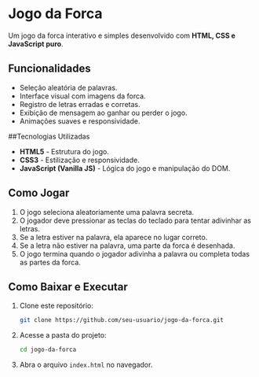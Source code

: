 # Jogo da Forca

Um jogo da forca interativo e simples desenvolvido com **HTML, CSS e JavaScript puro**.

## Funcionalidades

- Seleção aleatória de palavras.
- Interface visual com imagens da forca.
- Registro de letras erradas e corretas.
- Exibição de mensagem ao ganhar ou perder o jogo.
- Animações suaves e responsividade.

##Tecnologias Utilizadas

- **HTML5** - Estrutura do jogo.
- **CSS3** - Estilização e responsividade.
- **JavaScript (Vanilla JS)** - Lógica do jogo e manipulação do DOM.

##  Como Jogar

1. O jogo seleciona aleatoriamente uma palavra secreta.
2. O jogador deve pressionar as teclas do teclado para tentar adivinhar as letras.
3. Se a letra estiver na palavra, ela aparece no lugar correto.
4. Se a letra não estiver na palavra, uma parte da forca é desenhada.
5. O jogo termina quando o jogador adivinha a palavra ou completa todas as partes da forca.

##  Como Baixar e Executar

1. Clone este repositório:
   ```sh
   git clone https://github.com/seu-usuario/jogo-da-forca.git
   ```
2. Acesse a pasta do projeto:
   ```sh
   cd jogo-da-forca
   ```
3. Abra o arquivo `index.html` no navegador.

